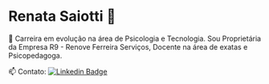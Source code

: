 # Renata Saiotti 💞️

🚀 Carreira em evolução na área de Psicologia e Tecnologia. 
Sou Proprietária da Empresa R9 - Renove Ferreira Serviços, Docente na área de exatas e Psicopedagoga.

📫 Contato: [![Linkedin Badge](https://img.shields.io/badge/-RenataFerreira-blue?style=flat-square&logo=Linkedin&logoColor=white&link=https://www.linkedin.com/in/renata-ferreira-96183970)](https://www.linkedin.com/in/renata-ferreira-96183970)

